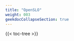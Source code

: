 ```yaml
---
title: "OpenSLO"
weight: 003
geekdocCollapseSection: true
---
```


<!-- spellchecker-disable -->

{{< toc-tree >}}

<!-- spellchecker-enable -->
